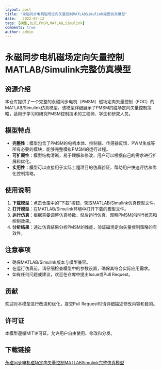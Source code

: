 ```yaml
---
layout: post
title: "永磁同步电机磁场定向矢量控制MATLABSimulink完整仿真模型"
date:   2022-07-12
tags: [模型,仿真,PMSM,MATLAB,Simulink]
comments: true
author: admin
---
```

# 永磁同步电机磁场定向矢量控制MATLAB/Simulink完整仿真模型

## 资源介绍

本仓库提供了一个完整的永磁同步电机（PMSM）磁场定向矢量控制（FOC）的MATLAB/Simulink仿真模型。该模型详细展示了PMSM的磁场定向矢量控制策略，适用于学习和研究PMSM控制技术的工程师、学生和研究人员。

## 模型特点

- **完整性**：模型包含了PMSM的电机本体、控制器、传感器反馈、PWM生成等所有必要的模块，能够完整模拟PMSM的运行过程。
- **可扩展性**：模型结构清晰，易于理解和修改，用户可以根据自己的需求进行扩展和优化。
- **实用性**：模型可以直接用于实际工程项目的仿真验证，帮助用户快速评估和优化控制策略。

## 使用说明

1. **下载模型**：点击仓库中的“下载”按钮，获取MATLAB/Simulink仿真模型文件。
2. **打开模型**：在MATLAB/Simulink环境中打开下载的模型文件。
3. **运行仿真**：根据需要调整仿真参数，然后运行仿真，观察PMSM的运行状态和控制效果。
4. **分析结果**：通过仿真结果分析PMSM的性能，验证磁场定向矢量控制策略的有效性。

## 注意事项

- 确保MATLAB/Simulink版本与模型兼容。
- 在运行仿真前，请仔细检查模型中的参数设置，确保其符合实际应用需求。
- 如有任何问题或建议，欢迎在仓库中提出Issue或Pull Request。

## 贡献

欢迎对本模型进行改进和优化，提交Pull Request时请详细描述修改内容和目的。

## 许可证

本模型遵循MIT许可证，允许用户自由使用、修改和分发。

## 下载链接

[永磁同步电机磁场定向矢量控制MATLABSimulink完整仿真模型](https://pan.quark.cn/s/def0be4d9b4b)